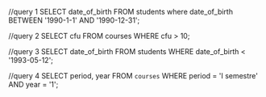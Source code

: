 //query 1
SELECT date_of_birth FROM students where date_of_birth BETWEEN '1990-1-1' AND '1990-12-31';

//query 2
SELECT cfu FROM courses WHERE cfu > 10;

//query 3
SELECT date_of_birth 
FROM students 
WHERE date_of_birth < '1993-05-12'; 

//query 4
SELECT period, year 
FROM `courses` 
WHERE period = 'I semestre' AND year = '1'; 